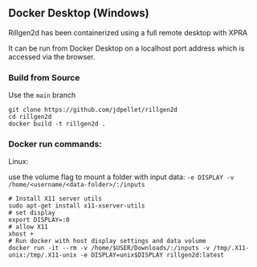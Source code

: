 ## Docker Desktop (Windows)

Rillgen2d has been containerized using a full remote desktop with XPRA

It can be run from Docker Desktop on a localhost port address which is accessed via the browser. 

### Build from Source

Use the `main` branch

```
git clone https://github.com/jdpellet/rillgen2d
cd rillgen2d
docker build -t rillgen2d .
```

### Docker run commands:

Linux:

use the volume flag to mount a folder with input data: `-e DISPLAY -v /home/<username/<data-folder>/:/inputs` 

```
# Install X11 server utils
sudo apt-get install x11-xserver-utils
# set display
export DISPLAY=:0
# allow X11
xhost +
# Run docker with host display settings and data volume
docker run -it --rm -v /home/$USER/Downloads/:/inputs -v /tmp/.X11-unix:/tmp/.X11-unix -e DISPLAY=unix$DISPLAY rillgen2d:latest
```
